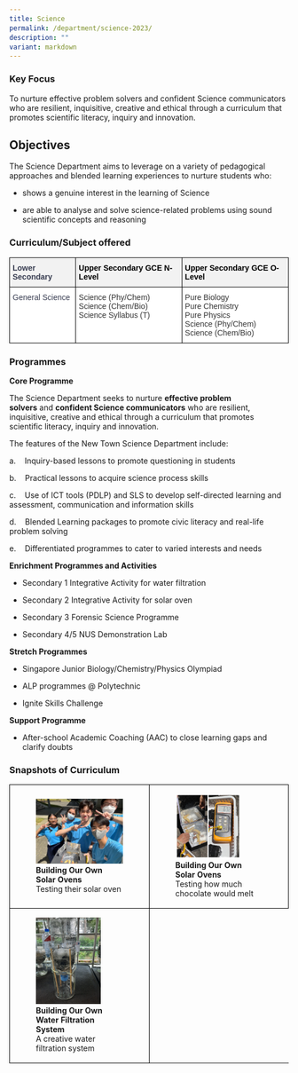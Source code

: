 ```yaml
---
title: Science
permalink: /department/science-2023/
description: ""
variant: markdown
---
```

### Key Focus
To nurture effective problem solvers and confident Science communicators who are resilient, inquisitive, creative and ethical through a curriculum that promotes scientific literacy, inquiry and innovation.

## Objectives

The Science Department aims to leverage on a variety of pedagogical approaches and blended learning experiences to nurture students who:

* shows a genuine interest in the learning of Science

* are able to analyse and solve science-related problems using sound scientific concepts and reasoning

### Curriculum/Subject offered

<style type="text/css">
.tg  {border-collapse:collapse;border-spacing:0;}
.tg td{border-color:black;border-style:solid;border-width:1px;font-family:Arial, sans-serif;font-size:14px;
  overflow:hidden;padding:10px 5px;word-break:normal;}
.tg th{border-color:black;border-style:solid;border-width:1px;font-family:Arial, sans-serif;font-size:14px;
  font-weight:normal;overflow:hidden;padding:10px 5px;word-break:normal;}
.tg .tg-citn{background-color:#FFF;color:#333;text-align:left;vertical-align:top}
.tg .tg-xsgn{background-color:#F2F2F2;color:#383D51;font-weight:bold;text-align:left;vertical-align:top}
.tg .tg-9rpc{background-color:#FFF;color:#383D51;text-align:left;vertical-align:top}
</style>
<table class="tg">
<thead>
  <tr>
    <th class="tg-xsgn">Lower Secondary</th>
    <th class="tg-xsgn"><span style="color:black">Upper Secondary GCE N-Level</span></th>
    <th class="tg-xsgn"><span style="color:black">Upper Secondary GCE O-Level</span></th>
  </tr>
</thead>
<tbody>
  <tr>
    <td class="tg-9rpc">General Science<br><br></td>
    <td class="tg-citn"><span style="color:#333">Science (Phy/Chem)</span><br><span style="color:#333">Science (Chem/Bio)  </span><br><span style="color:#333">Science Syllabus (T)</span></td>
    <td class="tg-citn"><span style="color:#333">Pure Biology</span><br><span style="color:#333">Pure Chemistry</span><br><span style="color:#333">Pure Physics</span><br><span style="color:#333">Science (Phy/Chem)</span><br><span style="color:#333">Science (Chem/Bio)</span></td>
  </tr>
</tbody>
</table>

### Programmes

**Core Programme**

The Science Department seeks to nurture&nbsp;**effective problem solvers**&nbsp;and&nbsp;**confident Science communicators**&nbsp;who are resilient, inquisitive, creative and ethical through a curriculum that promotes scientific literacy, inquiry and innovation.

  
The features of the New Town Science Department include:

a.&nbsp;&nbsp;&nbsp;&nbsp;Inquiry-based lessons to promote questioning in students

b.&nbsp;&nbsp;&nbsp;&nbsp;Practical lessons to acquire science process skills

c.&nbsp;&nbsp;&nbsp;&nbsp;Use of ICT tools (PDLP) and SLS to develop self-directed learning and assessment, communication and information skills

d.&nbsp;&nbsp;&nbsp;&nbsp;Blended Learning packages to promote civic literacy and real-life problem solving

e.&nbsp;&nbsp;&nbsp;&nbsp;Differentiated programmes to cater to varied interests and needs

**Enrichment Programmes and Activities**

* Secondary 1 Integrative Activity for water filtration&nbsp; &nbsp;

* Secondary 2 Integrative Activity for solar oven

* Secondary 3 Forensic Science Programme

* Secondary 4/5 NUS Demonstration Lab

**Stretch Programmes**

* Singapore Junior Biology/Chemistry/Physics Olympiad

* ALP programmes @ Polytechnic

* Ignite Skills Challenge

**Support Programme**

* After-school Academic Coaching (AAC) to close learning gaps and clarify doubts

### Snapshots of Curriculum

<style>  
.table td{  
border:1px solid black;  
}  
</style>
<div class="container">
	<table style="width:100%;height: 100%" class="table">
		<tbody>
			<tr>
				<td style="width: 50%">
					<figure>
						<img style="width:100%;height: 100%" src="/images/Science/solar%20oven%20-%201%20testing%20of%20solar%20oven.jpg">
						<figcaption><b>Building Our Own Solar Ovens</b>
							<br>Testing their solar oven
						</figcaption>
					</figure>
				</td>
				<td style="width: 50%">
					<figure>
						<img style="width:75%;height: 100%" src="/images/Science/solar%20oven%20-%202%20testing%20how%20much%20chocolate%20would%20melt.jpg">
						<figcaption><b>Building Our Own Solar Ovens</b>
							<br>Testing how much chocolate would melt
						</figcaption>
					</figure>
				</td>
			</tr>
			<tr>
				<td style="width: 50%">
					<figure>
						<img style="width:75%;height: 100%" src="/images/Science/water%20filtration%20photo%206%20-%20a%20creative%20water%20filtration%20system.jpg">
						<figcaption><b>Building Our Own Water Filtration System</b>
							<br>A creative water filtration system
						</figcaption>
					</figure>
				</td>
			</tr>
		</tbody>
	</table> 
</div>